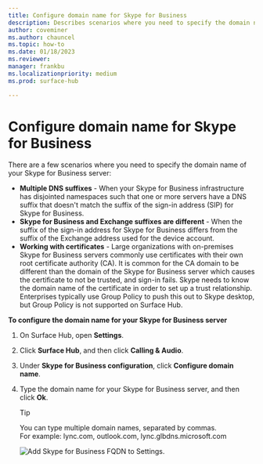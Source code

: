 ```yaml
---
title: Configure domain name for Skype for Business
description: Describes scenarios where you need to specify the domain name of your Skype for Business server on Surface Hub
author: coveminer
ms.author: chauncel
ms.topic: how-to
ms.date: 01/18/2023
ms.reviewer: 
manager: frankbu
ms.localizationpriority: medium
ms.prod: surface-hub

---
```


# Configure domain name for Skype for Business

There are a few scenarios where you need to specify the domain name of your Skype for Business server:

- **Multiple DNS suffixes** - When your Skype for Business infrastructure has disjointed namespaces such that one or more servers have a DNS suffix that doesn't match the suffix of the sign-in address (SIP) for Skype for Business.  
- **Skype for Business and Exchange suffixes are different** - When the suffix of the sign-in address for Skype for Business differs from the suffix of the Exchange address used for the device account.
- **Working with certificates** - Large organizations with on-premises Skype for Business servers commonly use certificates with their own root certificate authority (CA). It is common for the CA domain to be different than the domain of the Skype for Business server which causes the certificate to not be trusted, and sign-in fails.  Skype needs to know the domain name of the certificate in order to set up a trust relationship. Enterprises typically use Group Policy to push this out to Skype desktop, but Group Policy is not supported on Surface Hub.

**To configure the domain name for your Skype for Business server**</br>

1. On Surface Hub, open **Settings**.
2. Click **Surface Hub**, and then click **Calling & Audio**. 
3. Under **Skype for Business configuration**, click **Configure domain name**. 
4. Type the domain name for your Skype for Business server, and then click **Ok**. 
   > [!TIP]
   > You can type multiple domain names, separated by commas. <br> For example: lync.com, outlook.com, lync.glbdns.microsoft.com

    ![Add Skype for Business FQDN to Settings.](images/system-settings-add-fqdn.png)
